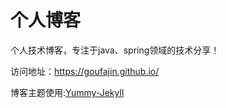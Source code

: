# 个人博客
个人技术博客，专注于java、spring领域的技术分享！

访问地址：https://goufajin.github.io/

博客主题使用:[Yummy-Jekyll](https://github.com/DONGChuan/Yummy-Jekyll)
